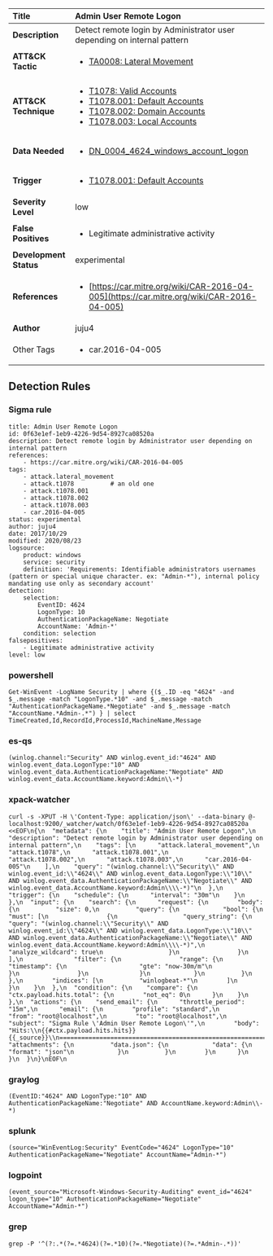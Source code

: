 | Title                    | Admin User Remote Logon       |
|:-------------------------|:------------------|
| **Description**          | Detect remote login by Administrator user depending on internal pattern |
| **ATT&amp;CK Tactic**    |  <ul><li>[TA0008: Lateral Movement](https://attack.mitre.org/tactics/TA0008)</li></ul>  |
| **ATT&amp;CK Technique** | <ul><li>[T1078: Valid Accounts](https://attack.mitre.org/techniques/T1078)</li><li>[T1078.001: Default Accounts](https://attack.mitre.org/techniques/T1078.001)</li><li>[T1078.002: Domain Accounts](https://attack.mitre.org/techniques/T1078.002)</li><li>[T1078.003: Local Accounts](https://attack.mitre.org/techniques/T1078.003)</li></ul>  |
| **Data Needed**          | <ul><li>[DN_0004_4624_windows_account_logon](../Data_Needed/DN_0004_4624_windows_account_logon.md)</li></ul>  |
| **Trigger**              | <ul><li>[T1078.001: Default Accounts](../Triggers/T1078.001.md)</li></ul>  |
| **Severity Level**       | low |
| **False Positives**      | <ul><li>Legitimate administrative activity</li></ul>  |
| **Development Status**   | experimental |
| **References**           | <ul><li>[https://car.mitre.org/wiki/CAR-2016-04-005](https://car.mitre.org/wiki/CAR-2016-04-005)</li></ul>  |
| **Author**               | juju4 |
| Other Tags           | <ul><li>car.2016-04-005</li></ul> | 

## Detection Rules

### Sigma rule

```
title: Admin User Remote Logon
id: 0f63e1ef-1eb9-4226-9d54-8927ca08520a
description: Detect remote login by Administrator user depending on internal pattern
references:
    - https://car.mitre.org/wiki/CAR-2016-04-005
tags:
    - attack.lateral_movement
    - attack.t1078          # an old one
    - attack.t1078.001
    - attack.t1078.002
    - attack.t1078.003
    - car.2016-04-005
status: experimental
author: juju4
date: 2017/10/29
modified: 2020/08/23
logsource:
    product: windows
    service: security
    definition: 'Requirements: Identifiable administrators usernames (pattern or special unique character. ex: "Admin-*"), internal policy mandating use only as secondary account'
detection:
    selection:
        EventID: 4624
        LogonType: 10
        AuthenticationPackageName: Negotiate
        AccountName: 'Admin-*'
    condition: selection
falsepositives:
    - Legitimate administrative activity
level: low

```





### powershell
    
```
Get-WinEvent -LogName Security | where {($_.ID -eq "4624" -and $_.message -match "LogonType.*10" -and $_.message -match "AuthenticationPackageName.*Negotiate" -and $_.message -match "AccountName.*Admin-.*") } | select TimeCreated,Id,RecordId,ProcessId,MachineName,Message
```


### es-qs
    
```
(winlog.channel:"Security" AND winlog.event_id:"4624" AND winlog.event_data.LogonType:"10" AND winlog.event_data.AuthenticationPackageName:"Negotiate" AND winlog.event_data.AccountName.keyword:Admin\\-*)
```


### xpack-watcher
    
```
curl -s -XPUT -H \'Content-Type: application/json\' --data-binary @- localhost:9200/_watcher/watch/0f63e1ef-1eb9-4226-9d54-8927ca08520a <<EOF\n{\n  "metadata": {\n    "title": "Admin User Remote Logon",\n    "description": "Detect remote login by Administrator user depending on internal pattern",\n    "tags": [\n      "attack.lateral_movement",\n      "attack.t1078",\n      "attack.t1078.001",\n      "attack.t1078.002",\n      "attack.t1078.003",\n      "car.2016-04-005"\n    ],\n    "query": "(winlog.channel:\\"Security\\" AND winlog.event_id:\\"4624\\" AND winlog.event_data.LogonType:\\"10\\" AND winlog.event_data.AuthenticationPackageName:\\"Negotiate\\" AND winlog.event_data.AccountName.keyword:Admin\\\\-*)"\n  },\n  "trigger": {\n    "schedule": {\n      "interval": "30m"\n    }\n  },\n  "input": {\n    "search": {\n      "request": {\n        "body": {\n          "size": 0,\n          "query": {\n            "bool": {\n              "must": [\n                {\n                  "query_string": {\n                    "query": "(winlog.channel:\\"Security\\" AND winlog.event_id:\\"4624\\" AND winlog.event_data.LogonType:\\"10\\" AND winlog.event_data.AuthenticationPackageName:\\"Negotiate\\" AND winlog.event_data.AccountName.keyword:Admin\\\\-*)",\n                    "analyze_wildcard": true\n                  }\n                }\n              ],\n              "filter": {\n                "range": {\n                  "timestamp": {\n                    "gte": "now-30m/m"\n                  }\n                }\n              }\n            }\n          }\n        },\n        "indices": [\n          "winlogbeat-*"\n        ]\n      }\n    }\n  },\n  "condition": {\n    "compare": {\n      "ctx.payload.hits.total": {\n        "not_eq": 0\n      }\n    }\n  },\n  "actions": {\n    "send_email": {\n      "throttle_period": "15m",\n      "email": {\n        "profile": "standard",\n        "from": "root@localhost",\n        "to": "root@localhost",\n        "subject": "Sigma Rule \'Admin User Remote Logon\'",\n        "body": "Hits:\\n{{#ctx.payload.hits.hits}}{{_source}}\\n================================================================================\\n{{/ctx.payload.hits.hits}}",\n        "attachments": {\n          "data.json": {\n            "data": {\n              "format": "json"\n            }\n          }\n        }\n      }\n    }\n  }\n}\nEOF\n
```


### graylog
    
```
(EventID:"4624" AND LogonType:"10" AND AuthenticationPackageName:"Negotiate" AND AccountName.keyword:Admin\\-*)
```


### splunk
    
```
(source="WinEventLog:Security" EventCode="4624" LogonType="10" AuthenticationPackageName="Negotiate" AccountName="Admin-*")
```


### logpoint
    
```
(event_source="Microsoft-Windows-Security-Auditing" event_id="4624" logon_type="10" AuthenticationPackageName="Negotiate" AccountName="Admin-*")
```


### grep
    
```
grep -P '^(?:.*(?=.*4624)(?=.*10)(?=.*Negotiate)(?=.*Admin-.*))'
```



